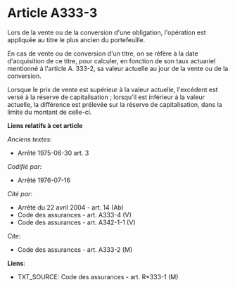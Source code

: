 # Article A333-3

Lors de la vente ou de la conversion d'une obligation, l'opération est appliquée au titre le plus ancien du portefeuille.

En cas de vente ou de conversion d'un titre, on se réfère à la date d'acquisition de ce titre, pour calculer, en fonction de
son taux actuariel mentionné à l'article A. 333-2, sa valeur actuelle au jour de la vente ou de la conversion.

Lorsque le prix de vente est supérieur à la valeur actuelle, l'excédent est versé à la réserve de capitalisation ; lorsqu'il
est inférieur à la valeur actuelle, la différence est prélevée sur la réserve de capitalisation, dans la limite du montant de
celle-ci.

**Liens relatifs à cet article**

_Anciens textes_:

  - Arrêté 1975-06-30 art. 3

_Codifié par_:

  - Arrêté 1976-07-16

_Cité par_:

  - Arrêté du 22 avril 2004 - art. 14 (Ab)
  - Code des assurances - art. A333-4 (V)
  - Code des assurances - art. A342-1-1 (V)

_Cite_:

  - Code des assurances - art. A333-2 (M)

**Liens**:

  - TXT_SOURCE: Code des assurances - art. R*333-1 (M)
